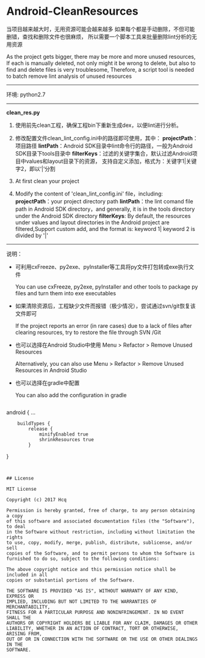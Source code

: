 # Android-CleanResources

当项目越来越大时，无用资源可能会越来越多
如果每个都是手动删除，不但可能删错，查找和删除文件也很麻烦，
所以需要一个脚本工具来批量删除lint分析的无用资源

As the project gets bigger, there may be more and more unused resources,
If each is manually deleted, not only might it be wrong to delete, but also to find and delete files is very troublesome,
Therefore, a script tool is needed to batch remove lint analysis of unused resources

- - -

环境: python2.7

- - -

**clean_res.py**

1. 使用前先clean工程，确保工程bin下重新生成dex，以便lint进行分析。
1. 修改配置文件clean_lint_config.ini中的路径即可使用，其中：
**projectPath**：项目路径
**lintPath**：Android SDK目录中lint命令行的路径，一般为Android SDK目录下tools目录中
**filterKeys**：过滤的关键字集合，默认过滤Android项目中values和layout目录下的资源，
支持自定义添加，格式为：关键字1|关键字2，即以‘|’分割


1. At first clean your project
1. Modify the content of 'clean_lint_config.ini' file，including:
**projectPath**：your project directory path
**lintPath**：the lint comand file path in Android SDK directory，and generally, it is in the tools directory under the Android SDK directory
**filterKeys**: By default, the resources under values and layout directories in the Android project are filtered,Support custom add, and the format is: keyword 1| keyword 2 is divided by '|'

- - -

说明：
- 可利用cxFreeze、py2exe、pyInstaller等工具将py文件打包转成exe执行文件

	You can use cxFreeze, py2exe, pyInstaller and other tools to package py files and turn them into exe executables
- 如果清除资源后，工程缺少文件而报错（极少情况），尝试通过svn/git恢复该文件即可

	If the project reports an error (in rare cases) due to a lack of files after clearing resources, try to restore the file through SVN /Git
- 也可以选择在Android Studio中使用 Menu > Refactor > Remove Unused Resources

	Alternatively, you can also use Menu > Refactor > Remove Unused Resources in Android Studio
- 也可以选择在gradle中配置

	You can also add the configuration in gradle

	```
android {
        ...

        buildTypes {
            release {
            	minifyEnabled true
                shrinkResources true
            }
   }
```


## License

MIT License

Copyright (c) 2017 Hcq

Permission is hereby granted, free of charge, to any person obtaining a copy
of this software and associated documentation files (the "Software"), to deal
in the Software without restriction, including without limitation the rights
to use, copy, modify, merge, publish, distribute, sublicense, and/or sell
copies of the Software, and to permit persons to whom the Software is
furnished to do so, subject to the following conditions:

The above copyright notice and this permission notice shall be included in all
copies or substantial portions of the Software.

THE SOFTWARE IS PROVIDED "AS IS", WITHOUT WARRANTY OF ANY KIND, EXPRESS OR
IMPLIED, INCLUDING BUT NOT LIMITED TO THE WARRANTIES OF MERCHANTABILITY,
FITNESS FOR A PARTICULAR PURPOSE AND NONINFRINGEMENT. IN NO EVENT SHALL THE
AUTHORS OR COPYRIGHT HOLDERS BE LIABLE FOR ANY CLAIM, DAMAGES OR OTHER
LIABILITY, WHETHER IN AN ACTION OF CONTRACT, TORT OR OTHERWISE, ARISING FROM,
OUT OF OR IN CONNECTION WITH THE SOFTWARE OR THE USE OR OTHER DEALINGS IN THE
SOFTWARE.
